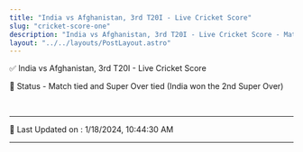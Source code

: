 ```yaml
---
title: "India vs Afghanistan, 3rd T20I - Live Cricket Score"
slug: "cricket-score-one"
description: "India vs Afghanistan, 3rd T20I - Live Cricket Score - Match tied and Super Over tied (India won the 2nd Super Over)."
layout: "../../layouts/PostLayout.astro"
--- 
```


✅ India vs Afghanistan, 3rd T20I - Live Cricket Score

📑 Status - Match tied and Super Over tied (India won the 2nd Super Over)

<br />

***

📝 Last Updated on : 1/18/2024, 10:44:30 AM

***


